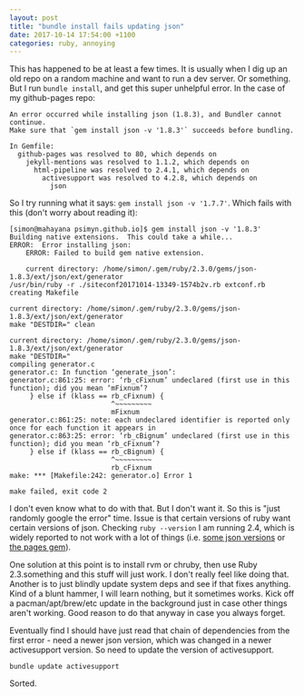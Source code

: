 ```yaml
---
layout: post
title: "bundle install fails updating json"
date: 2017-10-14 17:54:00 +1100
categories: ruby, annoying
---
```


This has happened to be at least a few times. It is usually when I dig up an old repo on a random machine and want to run a dev server. Or something. But I run `bundle install`, and get this super unhelpful error. In the case of my github-pages repo:

```
An error occurred while installing json (1.8.3), and Bundler cannot continue.
Make sure that `gem install json -v '1.8.3'` succeeds before bundling.

In Gemfile:
  github-pages was resolved to 80, which depends on
    jekyll-mentions was resolved to 1.1.2, which depends on
      html-pipeline was resolved to 2.4.1, which depends on
        activesupport was resolved to 4.2.8, which depends on
          json
```

So I try running what it says: `gem install json -v '1.7.7'`. Which fails with this (don't worry about reading it):

```
[simon@mahayana psimyn.github.io]$ gem install json -v '1.8.3'
Building native extensions.  This could take a while...
ERROR:  Error installing json:
	ERROR: Failed to build gem native extension.

    current directory: /home/simon/.gem/ruby/2.3.0/gems/json-1.8.3/ext/json/ext/generator
/usr/bin/ruby -r ./siteconf20171014-13349-1574b2v.rb extconf.rb
creating Makefile

current directory: /home/simon/.gem/ruby/2.3.0/gems/json-1.8.3/ext/json/ext/generator
make "DESTDIR=" clean

current directory: /home/simon/.gem/ruby/2.3.0/gems/json-1.8.3/ext/json/ext/generator
make "DESTDIR="
compiling generator.c
generator.c: In function ‘generate_json’:
generator.c:861:25: error: ‘rb_cFixnum’ undeclared (first use in this function); did you mean ‘mFixnum’?
     } else if (klass == rb_cFixnum) {
                         ^~~~~~~~~~
                         mFixnum
generator.c:861:25: note: each undeclared identifier is reported only once for each function it appears in
generator.c:863:25: error: ‘rb_cBignum’ undeclared (first use in this function); did you mean ‘rb_cFixnum’?
     } else if (klass == rb_cBignum) {
                         ^~~~~~~~~~
                         rb_cFixnum
make: *** [Makefile:242: generator.o] Error 1

make failed, exit code 2
```

I don't even know what to do with that. But I don't want it. So this is "just randomly google the error" time. Issue is that certain versions of ruby want certain versions of json. Checking `ruby --version` I am running 2.4, which is widely reported to not work with a lot of things (i.e. [some json versions](https://github.com/flori/json/issues/303) or [the pages gem](https://github.com/github/pages-gem/issues/376)).

One solution at this point is to install rvm or chruby, then use Ruby 2.3.something and this stuff will just work. I don't really feel like doing that. Another is to just blindly update system deps and see if that fixes anything. Kind of a blunt hammer, I will learn nothing, but it sometimes works. Kick off a pacman/apt/brew/etc update in the background just in case other things aren't working. Good reason to do that anyway in case you always forget.

Eventually find I should have just read that chain of dependencies from the first error - need a newer json version, which was changed in a newer activesupport version. So need to update the version of activesupport.

```
bundle update activesupport
```

Sorted.
